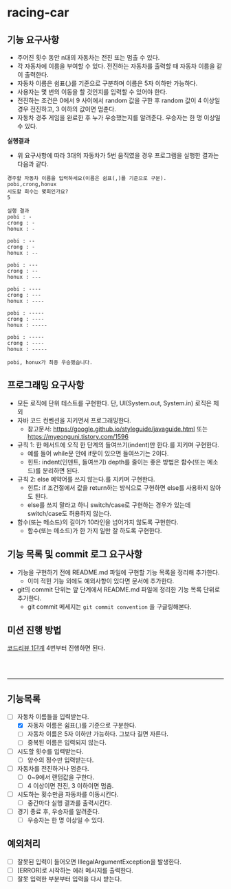 # racing-car

## 기능 요구사항
- 주어진 횟수 동안 n대의 자동차는 전진 또는 멈출 수 있다.
- 각 자동차에 이름을 부여할 수 있다. 전진하는 자동차를 출력할 때 자동차 이름을 같이 출력한다.
- 자동차 이름은 쉼표(,)를 기준으로 구분하며 이름은 5자 이하만 가능하다.
- 사용자는 몇 번의 이동을 할 것인지를 입력할 수 있어야 한다.
- 전진하는 조건은 0에서 9 사이에서 random 값을 구한 후 random 값이 4 이상일 경우 전진하고, 3 이하의 값이면 멈춘다.
- 자동차 경주 게임을 완료한 후 누가 우승했는지를 알려준다. 우승자는 한 명 이상일 수 있다.

**실행결과**
- 위 요구사항에 따라 3대의 자동차가 5번 움직였을 경우 프로그램을 실행한 결과는 다음과 같다.

```shell
경주할 자동차 이름을 입력하세요(이름은 쉼표(,)를 기준으로 구분).
pobi,crong,honux
시도할 회수는 몇회인가요?
5

실행 결과
pobi : -
crong : -
honux : -

pobi : --
crong : -
honux : --

pobi : ---
crong : --
honux : ---

pobi : ----
crong : ---
honux : ----

pobi : -----
crong : ----
honux : -----

pobi : -----
crong : ----
honux : -----

pobi, honux가 최종 우승했습니다.
```

## 프로그래밍 요구사항
- 모든 로직에 단위 테스트를 구현한다. 단, UI(System.out, System.in) 로직은 제외
- 자바 코드 컨벤션을 지키면서 프로그래밍한다.
  - 참고문서: https://google.github.io/styleguide/javaguide.html 또는 https://myeonguni.tistory.com/1596
- 규칙 1: 한 메서드에 오직 한 단계의 들여쓰기(indent)만 한다.를 지키며 구현한다.
  - 예를 들어 while문 안에 if문이 있으면 들여쓰기는 2이다.
  - 힌트: indent(인덴트, 들여쓰기) depth를 줄이는 좋은 방법은 함수(또는 메소드)를 분리하면 된다.
- 규칙 2: else 예약어를 쓰지 않는다.를 지키며 구현한다.
  - 힌트: if 조건절에서 값을 return하는 방식으로 구현하면 else를 사용하지 않아도 된다.
  - else를 쓰지 말라고 하니 switch/case로 구현하는 경우가 있는데 switch/case도 허용하지 않는다.
- 함수(또는 메소드)의 길이가 10라인을 넘어가지 않도록 구현한다.
  - 함수(또는 메소드)가 한 가지 일만 잘 하도록 구현한다.

## 기능 목록 및 commit 로그 요구사항
- 기능을 구현하기 전에 README.md 파일에 구현할 기능 목록을 정리해 추가한다.
  - 이미 적힌 기능 외에도 예외사항이 있다면 문서에 추가한다.
- git의 commit 단위는 앞 단계에서 README.md 파일에 정리한 기능 목록 단위로 추가한다.
  - git commit 메세지는 `git commit convention` 을 구글링해본다.

## 미션 진행 방법
[코드리뷰 1단계](https://github.com/woowacourse/woowacourse-docs/blob/master/maincourse/review-step1.md) 4번부터 진행하면 된다. 

<br /><br />

***
## 기능목록

- [ ] 자동차 이름들을 입력받는다.
  - [x] 자동차 이름은 쉼표(,)를 기준으로 구분한다.
  - [ ] 자동차 이름은 5자 이하만 가능하다. 그보다 길면 자른다.
  - [ ] 중복된 이름은 입력되지 않는다.

- [ ] 시도할 횟수를 입력받는다.
  - [ ] 양수의 정수만 입력받는다.

- [ ] 자동차를 전진하거나 멈춘다.
  - [ ] 0~9에서 랜덤값을 구한다.
  - [ ] 4 이상이면 전진, 3 이하이면 멈춤.

- [ ] 시도하는 횟수만큼 자동차를 이동시킨다.
  - [ ] 중간마다 실행 결과를 출력시킨다.

- [ ] 경기 종료 후, 우승자를 알려준다.
  - [ ] 우승자는 한 명 이상일 수 있다.

## 예외처리
- [ ] 잘못된 입력이 들어오면 IllegalArgumentException을 발생한다.
- [ ] [ERROR]로 시작하는 에러 메시지를 출력한다.
- [ ] 잘못 입력한 부분부터 입력을 다시 받는다.
